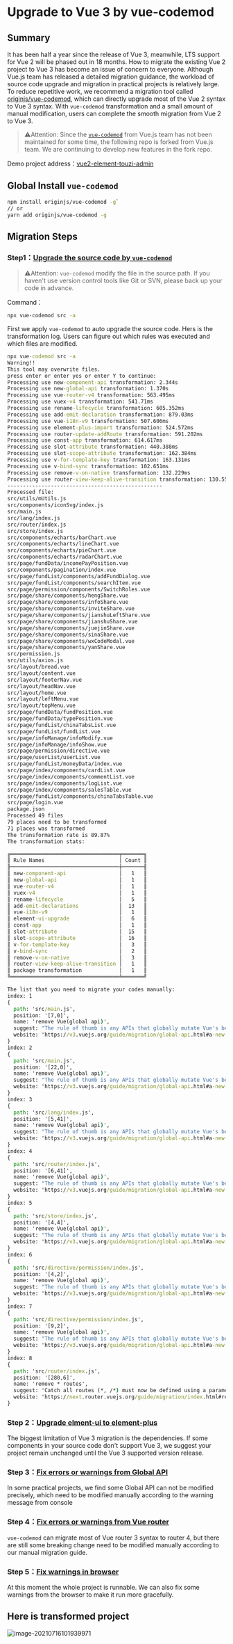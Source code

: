 # Upgrade to Vue 3 by vue-codemod

## Summary

It has been half a year since the release of Vue 3, meanwhile, LTS support for Vue 2 will be phased out in 18 months. How to migrate the existing Vue 2 project to Vue 3 has become an issue of concern to everyone. Although Vue.js team has released a detailed migration guidance, the workload of source code upgrade and migration in practical projects is relatively large. To reduce repetitive work, we recommend a migration tool called [originjs/vue-codemod](https://github.com/originjs/vue-codemod), which can directly upgrade most of the Vue 2 syntax to Vue 3 syntax. With `vue-codemod` transformation and a small amount of manual modification, users can complete the smooth migration from Vue 2 to Vue 3.

> ⚠️Attention: Since the [`vue-codemod`](https://github.com/vuejs/vue-codemod) from Vue.js team has not been maintained for some time, the following repo is forked from Vue.js team. We are continuing to develop new features in the fork repo.

Demo project address：[vue2-element-touzi-admin](https://github.com/originjs/vue2-element-touzi-admin/tree/to-vue3)

## Global Install `vue-codemod`

```bash
npm install originjs/vue-codemod -g` 
// or
yarn add originjs/vue-codemod -g
```



## Migration Steps

### Step1：[Upgrade the source code by `vue-codemod`](https://github.com/originjs/vue2-element-touzi-admin/commit/21aeb41bf8595a7a6323a92ed9326cec4c7f5955)

> ⚠️Attention: `vue-codemod` modify the file in the source path. If you haven't use version control tools like Git or SVN, please back up your code in advance.

Command：

```bash
npx vue-codemod src -a
```

First we apply `vue-codemod` to auto upgrade the source code. Hers is the transformation log. Users can figure out which rules was executed and which files are modified.

```cmd
npx vue-codemod src -a
Warning!!
This tool may overwrite files.
press enter or enter yes or enter Y to continue:
Processing use new-component-api transformation: 2.344s
Processing use new-global-api transformation: 1.370s
Processing use vue-router-v4 transformation: 563.495ms
Processing use vuex-v4 transformation: 541.71ms
Processing use rename-lifecycle transformation: 605.352ms
Processing use add-emit-declaration transformation: 879.03ms
Processing use vue-i18n-v9 transformation: 507.606ms
Processing use element-plus-import transformation: 524.572ms
Processing use router-update-addRoute transformation: 591.202ms
Processing use const-app transformation: 614.617ms
Processing use slot-attribute transformation: 440.388ms
Processing use slot-scope-attribute transformation: 162.384ms
Processing use v-for-template-key transformation: 163.131ms
Processing use v-bind-sync transformation: 102.651ms
Processing use remove-v-on-native transformation: 132.229ms
Processing use router-view-keep-alive-transition transformation: 130.557ms
--------------------------------------------------
Processed file:
src/utils/mUtils.js
src/components/iconSvg/index.js
src/main.js
src/lang/index.js
src/router/index.js
src/store/index.js
src/components/echarts/barChart.vue
src/components/echarts/lineChart.vue
src/components/echarts/pieChart.vue
src/components/echarts/radarChart.vue
src/page/fundData/incomePayPosition.vue
src/components/pagination/index.vue
src/page/fundList/components/addFundDialog.vue
src/page/fundList/components/searchItem.vue
src/page/permission/components/SwitchRoles.vue
src/page/share/components/hengShare.vue
src/page/share/components/infoShare.vue
src/page/share/components/inviteShare.vue
src/page/share/components/jianshuLeftShare.vue
src/page/share/components/jianshuShare.vue
src/page/share/components/juejinShare.vue
src/page/share/components/sinaShare.vue
src/page/share/components/wxCodeModal.vue
src/page/share/components/yanShare.vue
src/permission.js
src/utils/axios.js
src/layout/bread.vue
src/layout/content.vue
src/layout/footerNav.vue
src/layout/headNav.vue
src/layout/home.vue
src/layout/leftMenu.vue
src/layout/topMenu.vue
src/page/fundData/fundPosition.vue
src/page/fundData/typePosition.vue
src/page/fundList/chinaTabsList.vue
src/page/fundList/fundList.vue
src/page/infoManage/infoModify.vue
src/page/infoManage/infoShow.vue
src/page/permission/directive.vue
src/page/userList/userList.vue
src/page/fundList/moneyData/index.vue
src/page/index/components/cardList.vue
src/page/index/components/commentList.vue
src/page/index/components/logList.vue
src/page/index/components/salesTable.vue
src/page/fundList/components/chinaTabsTable.vue
src/page/login.vue
package.json
Processed 49 files
79 places need to be transformed
71 places was transformed
The transformation rate is 89.87%
The transformation stats: 

╔═══════════════════════════════════╤═══════╗
║ Rule Names                        │ Count ║
╟───────────────────────────────────┼───────╢
║ new-component-api                 │   1   ║
║ new-global-api                    │   1   ║
║ vue-router-v4                     │   1   ║
║ vuex-v4                           │   1   ║
║ rename-lifecycle                  │   5   ║
║ add-emit-declarations             │  13   ║
║ vue-i18n-v9                       │   1   ║
║ element-ui-upgrade                │   6   ║
║ const-app                         │   1   ║
║ slot-attribute                    │  15   ║
║ slot-scope-attribute              │  16   ║
║ v-for-template-key                │   3   ║
║ v-bind-sync                       │   2   ║
║ remove-v-on-native                │   3   ║
║ router-view-keep-alive-transition │   1   ║
║ package transformation            │   1   ║
╚═══════════════════════════════════╧═══════╝

The list that you need to migrate your codes manually:
index: 1
{
  path: 'src/main.js',
  position: '[7,0]',
  name: 'remove Vue(global api)',
  suggest: "The rule of thumb is any APIs that globally mutate Vue's behavior are now moved to the app instance. ",
  website: 'https://v3.vuejs.org/guide/migration/global-api.html#a-new-global-api-createapp'
}
index: 2
{
  path: 'src/main.js',
  position: '[22,0]',
  name: 'remove Vue(global api)',
  suggest: "The rule of thumb is any APIs that globally mutate Vue's behavior are now moved to the app instance. ",
  website: 'https://v3.vuejs.org/guide/migration/global-api.html#a-new-global-api-createapp'
}
index: 3
{
  path: 'src/lang/index.js',
  position: '[5,41]',
  name: 'remove Vue(global api)',
  suggest: "The rule of thumb is any APIs that globally mutate Vue's behavior are now moved to the app instance. ",
  website: 'https://v3.vuejs.org/guide/migration/global-api.html#a-new-global-api-createapp'
}
index: 4
{
  path: 'src/router/index.js',
  position: '[6,41]',
  name: 'remove Vue(global api)',
  suggest: "The rule of thumb is any APIs that globally mutate Vue's behavior are now moved to the app instance. ",
  website: 'https://v3.vuejs.org/guide/migration/global-api.html#a-new-global-api-createapp'
}
index: 5
{
  path: 'src/store/index.js',
  position: '[4,4]',
  name: 'remove Vue(global api)',
  suggest: "The rule of thumb is any APIs that globally mutate Vue's behavior are now moved to the app instance. ",
  website: 'https://v3.vuejs.org/guide/migration/global-api.html#a-new-global-api-createapp'
}
index: 6
{
  path: 'src/directive/permission/index.js',
  position: '[4,2]',
  name: 'remove Vue(global api)',
  suggest: "The rule of thumb is any APIs that globally mutate Vue's behavior are now moved to the app instance. ",
  website: 'https://v3.vuejs.org/guide/migration/global-api.html#a-new-global-api-createapp'
}
index: 7
{
  path: 'src/directive/permission/index.js',
  position: '[9,2]',
  name: 'remove Vue(global api)',
  suggest: "The rule of thumb is any APIs that globally mutate Vue's behavior are now moved to the app instance. ",
  website: 'https://v3.vuejs.org/guide/migration/global-api.html#a-new-global-api-createapp'
}
index: 8
{
  path: 'src/router/index.js',
  position: '[280,6]',
  name: 'remove * routes',
  suggest: 'Catch all routes (*, /*) must now be defined using a parameter with a custom regex: ',
  website: 'https://next.router.vuejs.org/guide/migration/index.html#removal-of-the-fallback-option'
}
```

### Step 2：[Upgrade elment-ui to element-plus](https://github.com/originjs/vue2-element-touzi-admin/commit/8cddf35dcf04165fbf997e378205c5428dcb5e7f)

The biggest limitation of Vue 3 migration is the dependencies. If some components in your source code don't support Vue 3, we suggest your project remain unchanged until the Vue 3 supported version release. 

### Step 3：[Fix errors or warnings from Global API](https://github.com/originjs/vue2-element-touzi-admin/commit/c1a7288299f80e23d5b1ad32f111ee10564ad8bd)

In some practical projects, we find some Global API can not be modified precisely, which need to be modified manually according to the warning message from console

### Step 4：[Fix errors or warnings from Vue router](https://github.com/originjs/vue2-element-touzi-admin/commit/a5c95632e44877360be95014e74229ab13e50664)

`vue-codemod` can migrate most of Vue router 3 syntax to router 4, but there are still some breaking change need to be modified manually according to our manual migration guide.

### Step 5：[Fix warnings in browser](https://github.com/originjs/vue2-element-touzi-admin/commit/7a123320a0d0edf32baa09534c2f7df6664ec730)

At this moment the whole project is runnable. We can also fix some warnings from the browser to make it run more gracefully.

## Here is transformed project

![image-20210716101939971](https://user-images.githubusercontent.com/40830929/125884473-b89f344c-db98-4496-9d44-33b5e773c93d.png)
